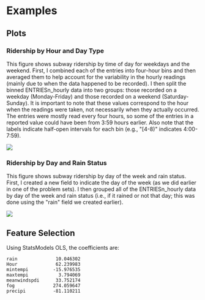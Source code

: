 

# Examples

## Plots
### Ridership by Hour and Day Type
This figure shows subway ridership by time of day for weekdays and the weekend. First, I combined each of the entries into four-hour bins and then averaged them to help account for the variability in the hourly readings (mainly due to when the data happened to be recorded). I then split the binned ENTRIESn_hourly data into two groups: those recorded on a weekday (Monday-Friday) and those recorded on a weekend (Saturday-Sunday). It is important to note that these values correspond to the hour when the readings were taken, not necessarily when they actually occurred. The entries were mostly read every four hours, so some of the entries in a reported value could have been from 3:59 hours earlier. Also note that the labels indicate half-open intervals for each bin (e.g., "[4-8)" indicates 4:00-7:59).

![](/Users/davidbroadwater/Coding/udacity/intro_to_ds_programming_files/Project_Stuff/Ridership_by_Hour_and_Day_Type.png)

### Ridership by Day and Rain Status

This figure shows subway ridership by day of the week and rain status. First, I created a new field to indicate the day of the week (as we did earlier in one of the problem sets). I then grouped all of the ENTRIESn_hourly data by day of the week and rain status (i.e., if it rained or not that day; this was done using the "rain" field we created earlier).  

![](/Users/davidbroadwater/Coding/udacity/intro_to_ds_programming_files/Project_Stuff/Ridership_by_Day_and_Rain.png)


## Feature Selection

Using StatsModels OLS, the coefficients are:

	rain              10.046302
	Hour              62.239983
	mintempi         -15.976535
	maxtempi           3.794069
	meanwindspdi      33.752174
	fog              274.059647
	precipi          -81.110211